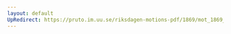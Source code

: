 ```yaml
---
layout: default
UpRedirect: https://pruto.im.uu.se/riksdagen-motions-pdf/1869/mot_1869__fk__26.pdf
---
```

